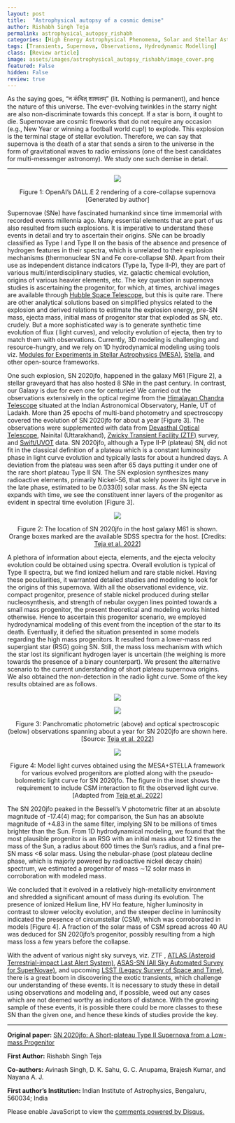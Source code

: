 ```yaml
---
layout: post
title:  "Astrophysical autopsy of a cosmic demise"
author: Rishabh Singh Teja
permalink: astrophysical_autopsy_rishabh
categories: [High Energy Astrophysical Phenomena, Solar and Stellar Astrophysics]
tags: [Transients, Supernova, Observations, Hydrodynamic Modelling]
class: [Review article]
image: assets/images/astrophysical_autopsy_rishabh/image_cover.png
featured: False
hidden: False
review: true
---
```

>
As the saying goes, “न कंचित् शाश्वतम्” (lit. Nothing is permanent), and hence the nature of this universe. The ever-evolving twinkles in the starry night are also non-discriminate towards this concept. If a star is born, it ought to die. Supernovae  are cosmic fireworks that do not require any occasion (e.g., New Year or winning a football world cup!) to explode. This explosion is the terminal stage of stellar evolution. Therefore, we can say that supernova is the death of a star that sends a siren to the universe in the form of gravitational waves to radio emissions (one of the best candidates for multi-messenger astronomy).  We study one such demise in detail.
> 
---

<p align="center">
  <img src="../assets/images/astrophysical_autopsy_rishabh/image1.png">
</p>

<p align="center">
    Figure 1: OpenAI’s DALL.E 2 rendering of a core-collapse supernova [Generated by author]
</p>

Supernovae (SNe) have fascinated humankind since time immemorial with recorded events millennia ago. Many essential elements that are part of us also resulted from such explosions. It is imperative to understand these events in detail and try to ascertain their origins. SNe can be broadly classified as Type I and Type II on the basis of the absence and presence of hydrogen features in their spectra, which is unrelated to their explosion mechanisms (thermonuclear SN and Fe core-collapse SN). Apart from their use as independent distance indicators (Type Ia, Type II-P), they are part of various multi/interdisciplinary studies, viz. galactic chemical evolution, origins of various heavier elements, etc. The key question in supernova studies is ascertaining the progenitor, for which, at times, archival images are available through <a href="https://archive.stsci.edu/missions-and-data/hst" target="_blank">Hubble Space Telescope</a>, but this is quite rare. There are other analytical solutions based on simplified physics related to the explosion and derived relations to estimate the explosion energy, pre-SN mass, ejecta mass, initial mass of progenitor star that exploded as SN, etc. crudely. But a more sophisticated way is to generate synthetic time evolution of flux ( light curves), and velocity evolution of ejecta, then try to match them with observations. Currently, 3D modeling is challenging and resource-hungry, and we rely on 1D hydrodynamical modeling using tools viz. <a href="https://docs.mesastar.org" target="_blank">Modules for Experiments in Stellar Astrophysics (MESA)</a>, <a href="https://ascl.net/1108.013" target="_blank">Stella</a>, and other open-source frameworks.

One such explosion, SN 2020jfo, happened in the galaxy M61 [Figure 2], a stellar graveyard that has also hosted 8 SNe in the past century. In contrast, our Galaxy is due for even one for centuries! We carried out the observations extensively in the optical regime from the <a href="https://www.iiap.res.in/?q=telescope_iao" target="_blank">Himalayan Chandra Telescope</a> situated at the Indian Astronomical Observatory, Hanle, UT of Ladakh. More than 25 epochs of multi-band photometry and spectroscopy covered the evolution of SN 2020jfo for about a year [Figure 3]. The observations were supplemented with data from <a href="https://www.aries.res.in/facilities/astronomical-telescopes/360cm-telescope" target="_blank">Devasthal Optical Telescope</a>, Nainital (Uttarakhand), <a href="https://www.ztf.caltech.edu/" target="_blank">Zwicky Transient Facility (ZTF)</a> survey, and <a href="https://swift.gsfc.nasa.gov/about_swift/uvot_desc.html" target="_blank">Swift/UVOT</a> data. SN 2020jfo, although a Type II-P (plateau) SN, did not fit in the classical definition of a plateau which is a constant luminosity phase in light curve evolution and typically lasts for about a hundred days. A deviation from the plateau was seen after 65 days putting it under one of the rare short plateau Type II SN. The SN explosion synthesizes many radioactive elements, primarily Nickel-56, that solely power its light curve in the late phase, estimated to be 0.033(6) solar mass. As the SN ejecta expands with time, we see the constituent inner layers of the progenitor as evident in spectral time evolution [Figure 3].

<p align="center">
  <img src="../assets/images/astrophysical_autopsy_rishabh/image2.jpg">
</p>

<p align="center">
   Figure 2: The location of SN 2020jfo in the host galaxy M61 is shown. Orange boxes marked are the available SDSS spectra for the host. [Credits: <a href="https://iopscience.iop.org/article/10.3847/1538-4357/ac610b" target="_blank">Teja et al. 2022</a>] 
</p>

A plethora of information about ejecta, elements, and the ejecta velocity evolution could be obtained using spectra. Overall evolution is typical of Type II spectra, but we find ionized helium and rare stable nickel. Having these peculiarities, it warranted detailed studies and modeling to look for the origins of this supernova. With all the observational evidence, viz. compact progenitor, presence of stable nickel produced during stellar nucleosynthesis, and strength of nebular oxygen lines pointed towards a small mass progenitor, the present theoretical and modeling works hinted otherwise. Hence to ascertain this progenitor scenario, we employed hydrodynamical modeling of this event from the inception of the star to its death. Eventually, it defied the situation presented in some models regarding the high mass progenitors. It resulted from a lower-mass red supergiant star (RSG) going SN. Still, the mass loss mechanism with which the star lost its significant hydrogen layer is uncertain (the weighing is more towards the presence of a binary counterpart). We present the alternative scenario to the current understanding of short plateau supernova origins. We also obtained the non-detection in the radio light curve. Some of the key results obtained are as follows. 

<p align="center">
  <img src="../assets/images/astrophysical_autopsy_rishabh/image3.jpg">
</p>

<p align="center">
  <img src="../assets/images/astrophysical_autopsy_rishabh/image4.jpg">
</p>

<p align="center">
  Figure 3: Panchromatic photometric (above) and optical spectroscopic (below) observations spanning about a year for SN 2020jfo are shown here. [Source: <a href="https://iopscience.iop.org/article/10.3847/1538-4357/ac610b" target="_blank">Teja et al. 2022</a>] 
</p>

<p align="center">
  <img src="../assets/images/astrophysical_autopsy_rishabh/image5.jpg">
</p>

<p align="center">
  Figure 4: Model light curves obtained using the MESA+STELLA framework for various evolved progenitors are plotted along with the pseudo-bolometric light curve for SN 2020jfo. The figure in the inset shows the requirement to include CSM interaction to fit the observed light curve. [Adapted from <a href="https://iopscience.iop.org/article/10.3847/1538-4357/ac610b" target="_blank">Teja et al. 2022</a>] 
</p>

The SN 2020jfo peaked in the Bessell’s V photometric filter at an absolute magnitude of -17.4(4) mag; for comparison, the Sun has an absolute magnitude of +4.83 in the same filter, implying SN to be millions of times brighter than the Sun. From 1D hydrodynamical modeling, we found that the most plausible progenitor is an RSG with an initial mass about 12 times the mass of the Sun, a radius about 600 times the Sun’s radius, and a final pre-SN mass <6 solar mass. Using the nebular-phase (post plateau decline phase, which is majorly powered by radioactive nickel decay chain) spectrum, we estimated a progenitor of mass ∼12 solar mass in corroboration with modeled mass.

We concluded that It evolved in a relatively high-metallicity environment and shredded a significant amount of mass during its evolution. The presence of ionized Helium line, HV Hα feature, higher luminosity in contrast to slower velocity evolution, and the steeper decline in luminosity indicated the presence of circumstellar (CSM), which was corroborated in models [Figure 4]. A fraction of the solar mass of CSM spread across 40 AU was deduced for SN 2020jfo’s progenitor, possibly resulting from a high mass loss a few years before the collapse.

With the advent of various night sky surveys, viz. ZTF , <a href="https://atlas.fallingstar.com/" target="_blank">ATLAS (Asteroid Terrestrial-impact Last Alert System)</a>, <a href="https://asas-sn.osu.edu/" target="_blank">ASAS-SN (All Sky Automated Survey for SuperNovae)</a>, and upcoming <a href="https://www.lsst.org/" target="_blank">LSST (Legacy Survey of Space and Time)</a>, there is a great boom in discovering the exotic transients, which challenge our understanding of these events. It is necessary to study these in detail using observations and modeling and, if possible, weed out any cases which are not deemed worthy as indicators of distance. With the growing sample of these events, it is possible there could be more classes to these SN than the given one, and hence these kinds of studies provide the key.

---

**Original paper:**
<a href="https://iopscience.iop.org/article/10.3847/1538-4357/ac610b/meta" target="_blank">SN 2020jfo: A Short-plateau Type II Supernova from a Low-mass Progenitor</a>

**First Author:** Rishabh Singh Teja

**Co-authors:** Avinash Singh, D. K. Sahu, G. C. Anupama, Brajesh Kumar, and Nayana A. J.

**First author’s Institution:** Indian Institute of Astrophysics, Bengaluru, 560034; India

<div id="disqus_thread"></div>
<script>
    /**
    *  RECOMMENDED CONFIGURATION VARIABLES: EDIT AND UNCOMMENT THE SECTION BELOW TO INSERT DYNAMIC VALUES FROM YOUR PLATFORM OR CMS.
    *  LEARN WHY DEFINING THESE VARIABLES IS IMPORTANT: https://disqus.com/admin/universalcode/#configuration-variables    */
    /*
    var disqus_config = function () {
    this.page.url = PAGE_URL;  // Replace PAGE_URL with your page's canonical URL variable
    this.page.identifier = PAGE_IDENTIFIER; // Replace PAGE_IDENTIFIER with your page's unique identifier variable
    };
    */
    (function() { // DON'T EDIT BELOW THIS LINE
    var d = document, s = d.createElement('script');
    s.src = 'https://cosmicvarta-in.disqus.com/embed.js';
    s.setAttribute('data-timestamp', +new Date());
    (d.head || d.body).appendChild(s);
    })();
</script>
<noscript>Please enable JavaScript to view the <a href="https://disqus.com/?ref_noscript">comments powered by Disqus.</a></noscript>
